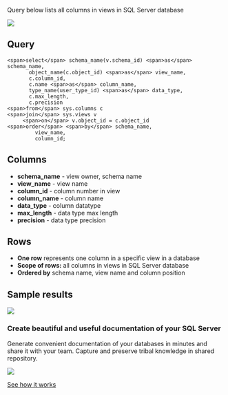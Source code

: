 Query below lists all columns in views in SQL Server database

[![](https://dataedo.com/asset/img/markdown/docs/test-article/3187eed29ce5b9127613e8a72fc11156.png)](https://dataedo.com/blog/confused-when-trying-to-work-with-databases?cta=kb-query-confused)

## Query

```
<span>select</span> schema_name(v.schema_id) <span>as</span> schema_name,
       object_name(c.object_id) <span>as</span> view_name,
       c.column_id,
       c.name <span>as</span> column_name,
       type_name(user_type_id) <span>as</span> data_type,
       c.max_length,
       c.precision
<span>from</span> sys.columns c
<span>join</span> sys.views v 
     <span>on</span> v.object_id = c.object_id
<span>order</span> <span>by</span> schema_name,
         view_name,
         column_id;
```

## Columns

-   **schema\_name** - view owner, schema name
-   **view\_name** - view name
-   **column\_id** - column number in view
-   **column\_name** - column name
-   **data\_type** - column datatype
-   **max\_length** - data type max length
-   **precision** - data type precision

## Rows

-   **One row** represents one column in a specific view in a database
-   **Scope of rows:** all columns in views in SQL Server database
-   **Ordered by** schema name, view name and column position

## Sample results

![](https://dataedo.com/asset/img/kb/query/sql-server/list-views-columns.png)

### Create beautiful and useful documentation of your SQL Server

Generate convenient documentation of your databases in minutes and share it with your team. Capture and preserve tribal knowledge in shared repository.

[![](https://dataedo.com/asset/img/markdown/docs/test-article/30c11fa4b210f11740f56e85ca8bf9c6.gif)](https://demo.dataedo.com/)

[See how it works](https://demo.dataedo.com/)